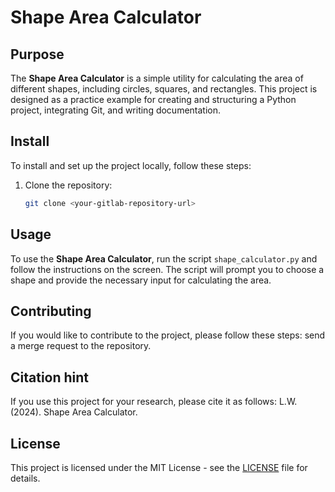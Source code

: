 # Shape Area Calculator

## Purpose
The **Shape Area Calculator** is a simple utility for calculating the area of different shapes, including circles, squares, and rectangles. This project is designed as a practice example for creating and structuring a Python project, integrating Git, and writing documentation.

## Install
To install and set up the project locally, follow these steps:

1. Clone the repository:
   ```bash
   git clone <your-gitlab-repository-url>

## Usage

To use the **Shape Area Calculator**, run the script `shape_calculator.py` and follow the instructions on the screen. The script will prompt you to choose a shape and provide the necessary input for calculating the area.

## Contributing
If you would like to contribute to the project, please follow these steps:
send a merge request to the repository.

## Citation hint
If you use this project for your research, please cite it as follows:
L.W. (2024). Shape Area Calculator.

## License
This project is licensed under the MIT License - see the [LICENSE](LICENSE) file for details.
```
